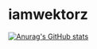# iamwektorz
[![Anurag's GitHub stats](https://github-readme-stats.vercel.app/api?username=wektorz)](https://github.com/anuraghazra/github-readme-stats)
